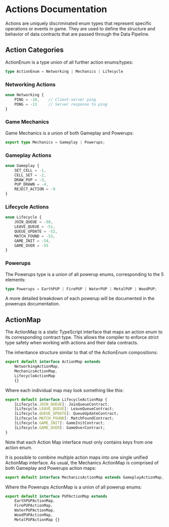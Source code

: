 # Actions Documentation
Actions are uniquely discriminated enum types that represent specific operations or events in game.
They are used to define the structure and behavior of data contracts that are passed through the Data Pipeline.

## Action Categories

ActionEnum is a type union of all further action enums/types:

```ts
type ActionEnum = Networking | Mechanics | Lifecycle
```

### Networking Actions
```ts
enum Networking {
    PING = -10,    // Client-server ping
    PONG = -11     // Server response to ping
}
```

### Game Mechanics

Game Mechanics is a union of both Gameplay and Powerups:
```ts
export type Mechanics = Gameplay | Powerups;
```

### Gameplay Actions
```ts
enum Gameplay {
    SET_CELL = -1,
    CELL_SET = -2,
    DRAW_PUP = -3,
    PUP_DRAWN = -4,
    REJECT_ACTION = -9
}
```

### Lifecycle Actions
```ts
enum Lifecycle {
    JOIN_QUEUE = -50,
    LEAVE_QUEUE = -51,
    QUEUE_UPDATE = -52,
    MATCH_FOUND = -53,
    GAME_INIT = -54,
    GAME_OVER = -55
}
```

### Powerups
The Powerups type is a union of all powerup enums, corresponding to the 5 elements:

```ts
type Powerups = EarthPUP | FirePUP | WaterPUP | MetalPUP | WoodPUP;
```

A more detailed breakdown of each powerup will be documented in the powerups documentation.


## ActionMap

The ActionMap is a static TypeScript interface that maps an action enum to its corresponding contract type.
This allows the compiler to enforce strict type safety when working with actions and their data contracts.

The inheritance structure similar to that of the ActionEnum compositions:
```ts
export default interface ActionMap extends 
    NetworkingActionMap,
    MechanicsActionMap,
    LifecycleActionMap
    {}
```

Where each individual map may look something like this:

```ts
export default interface LifecycleActionMap {
    [Lifecycle.JOIN_QUEUE]: JoinQueueContract;
    [Lifecycle.LEAVE_QUEUE]: LeaveQueueContract;
    [Lifecycle.QUEUE_UPDATE]: QueueUpdateContract;
    [Lifecycle.MATCH_FOUND]: MatchFoundContract;
    [Lifecycle.GAME_INIT]: GameInitContract;
    [Lifecycle.GAME_OVER]: GameOverContract;
}
```

Note that each Action Map interface must only contains keys from one action enum.

It is possible to combine multiple action maps into one single unified ActionMap interface.
As usual, the Mechanics ActionMap is comprised of both Gameplay and Powerups action maps:

```ts
export default interface MechanicsActionMap extends GameplayActionMap, PUPActionMap {}
```

Where the Powerups ActionMap is a union of all powerup enums:

```ts
export default interface PUPActionMap extends
    EarthPUPActionMap,
    FirePUPActionMap,
    WaterPUPActionMap,
    WoodPUPActionMap,
    MetalPUPActionMap {}
```